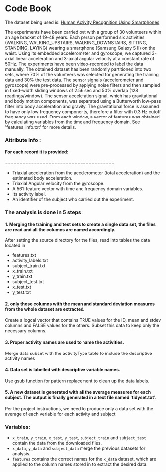 # Code Book

 The dataset being used is: [Human Activity Recognition Using Smartphones](http://archive.ics.uci.edu/ml/datasets/Human+Activity+Recognition+Using+Smartphones)

The experiments have been carried out with a group of 30 volunteers within an age bracket of 19-48 years. Each person performed six activities (WALKING, WALKING_UPSTAIRS, WALKING_DOWNSTAIRS, SITTING, STANDING, LAYING) wearing a smartphone (Samsung Galaxy S II) on the waist. Using its embedded accelerometer and gyroscope, we captured 3-axial linear acceleration and 3-axial angular velocity at a constant rate of 50Hz. The experiments have been video-recorded to label the data manually. The obtained dataset has been randomly partitioned into two sets, where 70% of the volunteers was selected for generating the training data and 30% the test data. 
The sensor signals (accelerometer and gyroscope) were pre-processed by applying noise filters and then sampled in fixed-width sliding windows of 2.56 sec and 50% overlap (128 readings/window). The sensor acceleration signal, which has gravitational and body motion components, was separated using a Butterworth low-pass filter into body acceleration and gravity. The gravitational force is assumed to have only low frequency components, therefore a filter with 0.3 Hz cutoff frequency was used. From each window, a vector of features was obtained by calculating variables from the time and frequency domain. See 'features_info.txt' for more details. 

### Attribute Info : 

#### For each record it is provided:
======================================

- Triaxial acceleration from the accelerometer (total acceleration) and the estimated body acceleration.
- Triaxial Angular velocity from the gyroscope. 
- A 561-feature vector with time and frequency domain variables. 
- Its activity label. 
- An identifier of the subject who carried out the experiment.

 
### The analysis is done in 5 steps :

 #### 1. Merging the training and test sets to create a single data set, the files are read and all the columns are named accordingly.
  After setting the source directory for the files, read into tables the data located in
- features.txt
- activity_labels.txt
- subject_train.txt
- x_train.txt
- y_train.txt
- subject_test.txt
- x_test.txt
- y_test.txt

 #### 2. only those columns with the mean and standard deviation measures from the whole dataset are extracted.
  Create a logcal vector that contains TRUE values for the ID, mean and stdev columns and FALSE values for the others.
  Subset this data to keep only the necessary columns.
  
 #### 3. Proper activity names  are used to name the activities.
 Merge data subset with the activityType table to include the descriptive activity names
 
 #### 4. Data set is labelled with descriptive variable names.
 Use gsub function for pattern replacement to clean up the data labels.
 
 #### 5. A new dataset is generated with all the average measures for each subject. The output is finally generated in a text file named 'tidyset.txt'.
 Per the project instructions, we need to produce only a data set with the average of each veriable for each activity and subject
  
### Variables:   
  * `x_train`, `y_train`, `x_test`, `y_test`, `subject_train` and `subject_test` contain the data from the downloaded files.
  * `x_data`, `y_data` and `subject_data` merge the previous datasets for analysis.
  * `features` contains the correct names for the `x_data` dataset, which are applied to the column names stored in to extract the desired data.
